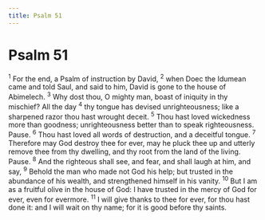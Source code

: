 ```yaml
---
title: Psalm 51
---
```

# Psalm 51

<sup>1</sup> For the end, a Psalm of instruction by David, <sup>2</sup> when Doec the Idumean came and told Saul, and said to him, David is gone to the house of Abimelech. <sup>3</sup> Why dost thou, O mighty man, boast of iniquity in thy mischief? All the day <sup>4</sup> thy tongue has devised unrighteousness; like a sharpened razor thou hast wrought deceit. <sup>5</sup> Thou hast loved wickedness more than goodness; unrighteousness better than to speak righteousness. Pause. <sup>6</sup> Thou hast loved all words of destruction, and a deceitful tongue. <sup>7</sup> Therefore may God destroy thee for ever, may he pluck thee up and utterly remove thee from thy dwelling, and thy root from the land of the living. Pause. <sup>8</sup> And the righteous shall see, and fear, and shall laugh at him, and say, <sup>9</sup> Behold the man who made not God his help; but trusted in the abundance of his wealth, and strengthened himself in his vanity. <sup>10</sup> But I am as a fruitful olive in the house of God: I have trusted in the mercy of God for ever, even for evermore. <sup>11</sup> I will give thanks to thee for ever, for thou hast done it: and I will wait on thy name; for it is good before thy saints. 